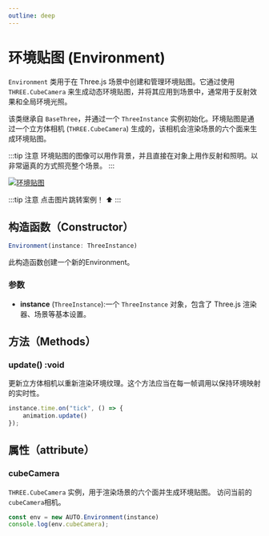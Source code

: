 ```yaml
---
outline: deep
---
```

# 环境贴图 (Environment)

`Environment` 类用于在 Three.js 场景中创建和管理环境贴图。它通过使用 `THREE.CubeCamera` 来生成动态环境贴图，并将其应用到场景中，通常用于反射效果和全局环境光照。

该类继承自 `BaseThree`，并通过一个 `ThreeInstance` 实例初始化。环境贴图是通过一个立方体相机 (`THREE.CubeCamera`) 生成的，该相机会渲染场景的六个面来生成环境贴图。

:::tip 注意
环境贴图的图像可以用作背景，并且直接在对象上用作反射和照明。以非常逼真的方式照亮整个场景。
:::

[![环境贴图](https://img.picgo.net/2024/11/07/environment854deaf1420fe80e.gif)](https://github.com/flowers-10/three-auto/blob/main/packages/examples/src/environment.ts)

:::tip 注意
点击图片跳转案例！ ⬆️
:::

## 构造函数（Constructor）

```typescript
Environment(instance: ThreeInstance)
```

此构造函数创建一个新的Environment。

### 参数
- **instance** (`ThreeInstance`):一个 `ThreeInstance` 对象，包含了 Three.js 渲染器、场景等基本设置。


## 方法（Methods）

### update() :void
更新立方体相机以重新渲染环境纹理。这个方法应当在每一帧调用以保持环境映射的实时性。

```typescript
instance.time.on("tick", () => {
    animation.update()
});
```
## 属性（attribute）

### cubeCamera
`THREE.CubeCamera` 实例，用于渲染场景的六个面并生成环境贴图。
访问当前的`cubeCamera`相机。

```typescript
const env = new AUTO.Environment(instance)
console.log(env.cubeCamera);
```



